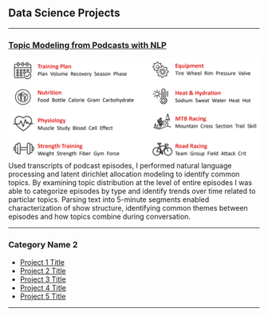 ## Data Science Projects

---

### [Topic Modeling from Podcasts with NLP](/NLP_podcast)
<img src="images/NLP_podcast/Topics.png?raw=true"/>
Used transcripts of podcast episodes, I performed natural language processing and latent dirichlet allocation modeling to identify common topics. By examining topic distribution at the level of entire episodes I was able to categorize episodes by type and identify trends over time related to particlar topics. Parsing text into 5-minute segments enabled characterization of show structure, identifying common themes between episodes and how topics combine during conversation.

---

### Category Name 2

- [Project 1 Title](http://example.com/)
- [Project 2 Title](http://example.com/)
- [Project 3 Title](http://example.com/)
- [Project 4 Title](http://example.com/)
- [Project 5 Title](http://example.com/)

---
